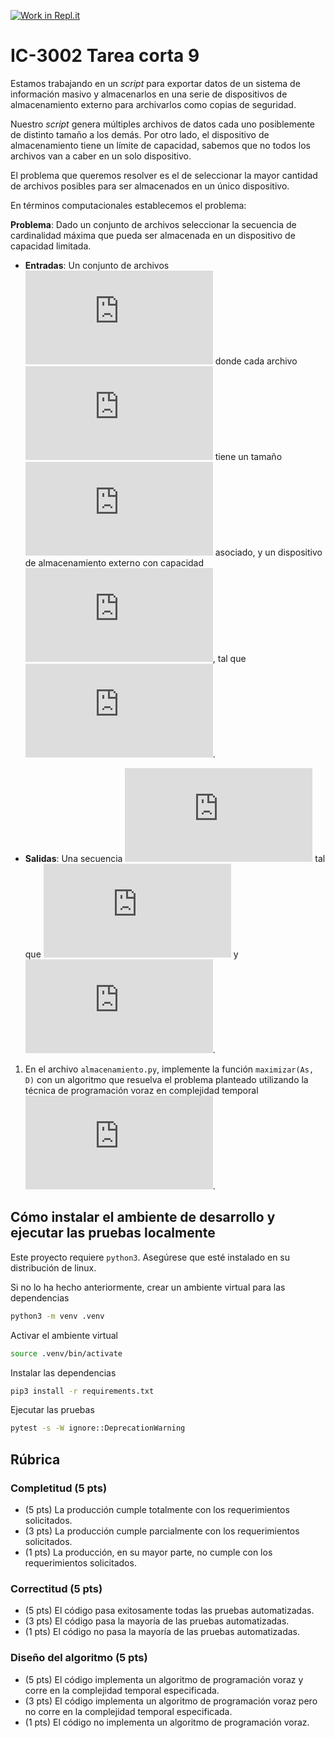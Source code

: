 [![Work in Repl.it](https://classroom.github.com/assets/work-in-replit-14baed9a392b3a25080506f3b7b6d57f295ec2978f6f33ec97e36a161684cbe9.svg)](https://classroom.github.com/online_ide?assignment_repo_id=4798684&assignment_repo_type=AssignmentRepo)
# IC-3002 Tarea corta 9

Estamos trabajando en un *script* para exportar datos de un sistema de información masivo y almacenarlos en una serie de dispositivos de almacenamiento externo para archivarlos como copias de seguridad. 

Nuestro *script* genera múltiples archivos de datos cada uno posiblemente de distinto tamaño a los demás. Por otro lado, el dispositivo de almacenamiento tiene un límite de capacidad, sabemos que no todos los archivos van a caber en un solo dispositivo.

El problema que queremos resolver es el de seleccionar la mayor cantidad de archivos posibles para ser almacenados en un único dispositivo.

En términos computacionales establecemos el problema:

**Problema**: Dado un conjunto de archivos seleccionar la secuencia de cardinalidad máxima que pueda ser almacenada en un dispositivo de capacidad limitada.

* **Entradas**: Un conjunto de archivos ![`As = {(A_1, t_1), (A_2, t_2), ..., (A_n, t_n)}`](https://latex.codecogs.com/png.latex?%5Cinline%20As%3D%5C%7B%28A_1%2C%20t_1%29%2C%20%28A_2%2C%20t_2%29%2C%20%5Cdots%2C%20%28A_n%2C%20t_n%29%5C%7D) donde cada archivo ![`A_i`](https://latex.codecogs.com/png.latex?A_i) tiene un tamaño ![`t_i`](https://latex.codecogs.com/png.latex?t_i) asociado, y un dispositivo de almacenamiento externo con capacidad ![`D`](https://latex.codecogs.com/png.latex?D), tal que ![`D < sumatoria(t_i)`](https://latex.codecogs.com/png.latex?%5Cinline%20D%20%3C%20%5Csum_%7Bi%3D1%7D%5E%7Bn%7D%20t_i).

* **Salidas**: Una secuencia ![`M = ((A_1, t_1), ..., (A_m, t_m))`](https://latex.codecogs.com/png.latex?%5Cinline%20M%20%3D%20%28%28A_1%2C%20t_1%29%2C%20%5Cdots%2C%20%28A_m%2C%20t_m%29%29) tal que ![`M` es el subconjunto de `As` con cardinalidad máxima](https://latex.codecogs.com/png.latex?%5Cinline%20%7CM%7C%20%3D%20%5Cunderset%7Bm%20%5Cin%20%5Cmathcal%7BP%7D%28As%29%7D%7B%5Cmax%7D%28%7Cm%7C%29) y ![`D >= sumatoria(t_i)` para todos los `t_i` en `M`](https://latex.codecogs.com/png.latex?%5Cinline%20%5Cunderset%7B%28A_i%2C%20t_i%29%20%5Cin%20M%7D%7B%5Csum%20t_i%7D%20%5Cleq%20D).

1. En el archivo `almacenamiento.py`, implemente la función `maximizar(As, D)` con un algoritmo que resuelva el problema planteado utilizando la técnica de programación voraz en complejidad temporal ![`O(n log n)`](https://latex.codecogs.com/png.latex?%5Cmathcal%7BO%7D%28n%5Clog%20n%29).

## Cómo instalar el ambiente de desarrollo y ejecutar las pruebas localmente

Este proyecto requiere `python3`. Asegúrese que esté instalado en su distribución de linux.

Si no lo ha hecho anteriormente, crear un ambiente virtual para las dependencias

```bash
python3 -m venv .venv
```

Activar el ambiente virtual

```bash
source .venv/bin/activate
```

Instalar las dependencias

```bash
pip3 install -r requirements.txt
```

Ejecutar las pruebas

```bash
pytest -s -W ignore::DeprecationWarning
```

## Rúbrica

### Completitud (5 pts)

* (5 pts) La producción cumple totalmente con los requerimientos solicitados.
* (3 pts) La producción cumple parcialmente con los requerimientos solicitados.
* (1 pts) La producción, en su mayor parte, no cumple con los requerimientos solicitados.

### Correctitud (5 pts)

* (5 pts) El código pasa exitosamente todas las pruebas automatizadas.
* (3 pts) El código pasa la mayoría de las pruebas automatizadas.
* (1 pts) El código no pasa la mayoría de las pruebas automatizadas.

### Diseño del algoritmo (5 pts)

* (5 pts) El código implementa un algoritmo de programación voraz y corre en la complejidad temporal especificada.
* (3 pts) El código implementa un algoritmo de programación voraz  pero no corre en la complejidad temporal especificada.
* (1 pts) El código no implementa un algoritmo de programación voraz.
